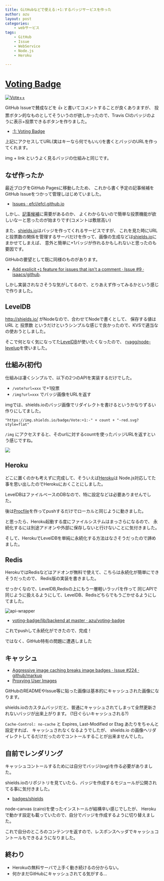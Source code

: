 ```yaml
---
title: GitHubなどで使える:+1:するバッジサービスを作った
author: azu
layout: post
categories:
    - webサービス
tags:
    - GitHub
    - Issue
    - WebService
    - Node.js
    - Heroku

---
```


# [Voting Badge](http://azu.github.io/voting-badge/ "Voting Badge")

[![Vote++](https://voting-badge.herokuapp.com/img?url=https://github.com/azu/voting-badge)](https://voting-badge.herokuapp.com/vote?url=https://github.com/azu/voting-badge)
 
GitHub Issueで賛成などを :+1: と書いてコメントすることが良くありますが、
投票ボタン的なものとしてそういうのが欲しかったので、Travis CIのバッジのように表示+投票できるボタンを作りました。

- [:1: Voting Badge](http://azu.github.io/voting-badge/ ":1: Voting Badge")

上記にアクセスしてURL(実はキーなら何でもいい)を書くとバッジのURLを作ってくれます。

img + link というよく見るバッジの仕組みと同じです。

## なぜ作ったか

最近ブログをGitHub Pagesに移動したため、
これから書く予定の記事候補をGitHub Issueをつかって管理しはじめていました。

* [Issues · efcl/efcl.github.io](https://github.com/efcl/efcl.github.io/labels/%E8%A8%98%E4%BA%8B%E5%80%99%E8%A3%9C "Issues · efcl/efcl.github.io")

しかし、[記事候補](https://github.com/efcl/efcl.github.io/labels/%E8%A8%98%E4%BA%8B%E5%80%99%E8%A3%9C "Issues · efcl/efcl.github.io")に需要があるのか、
よくわからないので簡単な投票機能が欲しいなーと思ったのが始まりです(コメントは敷居高い)

また、[shields.io](http://shields.io/ "shields.io")はバッジを作ってくれるサービスですが、
これを見た時にURLと投票数の関係を管理するサーバだけを作って、画像の生成などは[shields.io](http://shields.io/ "shields.io")にまかせてしまえば、
意外と簡単に+1バッジが作れるかもしれないと思ったのも要因です。

GitHubの要望として既に同様のものがあります。

- [Add explicit `+1` feature for issues that isn&#39;t a comment · Issue #9 · isaacs/github](https://github.com/isaacs/github/issues/9 "Add explicit `+1` feature for issues that isn&#39;t a comment · Issue #9 · isaacs/github").

しかし実装されなさそうな気がしてるので、とりあえず作ってみるかという感じで作りました。

## LevelDB

http://shields.io/ がNodeなので、合わせてNodeで書くとして、
保存する値は URL と 投票数 というだけというシンプルな感じで良かったので、KVSで適当なの使おうとしました。

そこで何となく気になってた[LevelDB](https://code.google.com/p/leveldb/ "LevelDB")が使いたくなったので、
[rvagg/node-levelup](https://github.com/rvagg/node-levelup "rvagg/node-levelup")を使いました。

## 仕組み(初代)

仕組みは凄くシンプルで、以下の2つのAPIを実装するだけでした。

* `/vote?url=xxx` で+1投票
* `/img?url=xxx` でバッジ画像をURLを返す

imgでは、shields.ioのバッジ画像でリダイレクトを書けるというかなりずるい作りにしてました。

`"https://img.shields.io/badge/Vote:+1:-" + count + "-red.svg?style=flat"`

`/img` にアクセスすると、そのurlに対するcountを使ったバッジURLを返すという感じですね。

![](https://img.shields.io/badge/Vote:+1:-100-red.svg?style=flat)

## Heroku

どこに置くのかも考えずに完成して、そういえば[Heroku](https://dashboard.heroku.com/ "Heroku")は
Node.js対応してた事を思い出したのでHerokuにおくことにしました。

LevelDBはファイルベースのDBなので、特に設定などは必要ありませんでした。

後は[Procfile](https://github.com/azu/voting-badge/blob/master/Procfile "Procfile")を作ってpushするだけでローカルと同じように動きました。

と思ったら、Heroku起動する度にファイルシステムはまっさらになるので、
永続化するには別途アドオンや外部に保存しないと行けないことに気付きました。

そして、HerokuでLevelDBを単純に永続化する方法はなさそうだったので諦めました。

## Redis

HerokuではRedisなどはアドオンが無料で使えて、こちらは永続化が簡単にできそうだったので、
Redis版の実装を書きました。

せっかくなので、LevelDB,Redisの上にもう一層軽いラッパを作って
同じAPIで同じように扱えるようにして、LevelDB、Redisどちらでもうごかせるようにしてました。

![api-wrapper](http://efcl.info/uploads/2014/07/redis-leveldb-api.png)

* [voting-badge/lib/backend at master · azu/voting-badge](https://github.com/azu/voting-badge/tree/master/lib/backend "voting-badge/lib/backend at master · azu/voting-badge")

これでpushして永続化ができたので、完成！ 

ではなく、GitHub特有の問題に遭遇しました

## キャッシュ

* [Aggressive image caching breaks image badges · Issue #224 · github/markup](https://github.com/github/markup/issues/224 "Aggressive image caching breaks image badges · Issue #224 · github/markup")
* [Proxying User Images](https://github.com/blog/1766-proxying-user-images "Proxying User Images")

GitHubのREADMEやIssue等に貼った画像は基本的にキャッシュされた画像になります。

shields.ioのカスタムバッジだと、普通にキャッシュされてしまって全然更新されないバッジが出来上がります。
(1日ぐらいキャッシュされる?)

`Cache-Control: no-cache` と Expires, Last-Modified or Etag あたりをちゃんと設定すれば、
キャッシュされなくなるようでしたが、
shields.io の画像へリダイレクトしてるだけだったのでコントールすることが出来ませんでした。

## 自前でレンダリング

キャッシュコントールするためには自分でバッジ(svg)を作る必要がありました。

shields.ioのリポジトリを見ていたら、バッジを作成するモジュールが公開されてる事に気付きました。

* [badges/shields](https://github.com/badges/shields "badges/shields")

node-canvas (cairo)を使ったインストールが結構辛い感じでしたが、
Herokuで動かす設定も載っていたので、自分でバッジを作成するように切り替えました。

これで自分のところのコンテンツを返すので、レスポンスヘッダでキャッシュコントールもできるようになりました。


## 終わり

* Herokuの無料サーバで上手く動き続けるの分からない。
* 何かまだGitHubにキャッシュされてる気がする…